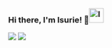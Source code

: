 ### Hi there, I'm Isurie! 👋<a href="https://dev.to/isurie"><img src="https://d2fltix0v2e0sb.cloudfront.net/dev-badge.svg" alt="Isurie's DEV Profile" height="30" width="30"></a>
<div>
<img src="https://github-readme-stats.vercel.app/api/top-langs/?username=isurie&langs_count=8&hide=css&title_color=ffffff&icon_color=bb2acf&text_color=daf7dc&bg_color=002046"">
<img src="https://github-readme-stats.vercel.app/api?username=isurie&&show_icons=true&title_color=ffffff&icon_color=bb2acf&text_color=daf7dc&bg_color=002046">
</div>

        
